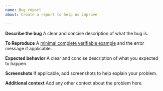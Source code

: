 ```yaml
---
name: Bug report
about: Create a report to help us improve

---
```


<!--
If you have questions related to the use of `papaja` StackOverflow has a [`papaja`-tag](https://stackoverflow.com/questions/tagged/papaja) and is a great place to get answers.
If you think you have found a bug, please ensure your bug report includes all of the information below.
-->

**Describe the bug**
A clear and concise description of what the bug is.

**To Reproduce**
A [minimal complete verifiable example](https://stackoverflow.com/help/mcve) and the error message if applicable.

**Expected behavior**
A clear and concise description of what you expected to happen.

**Screenshots**
If applicable, add screenshots to help explain your problem.

**Additional context**
Add any other context about the problem here.
